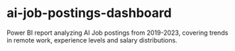 # ai-job-postings-dashboard
Power BI report analyzing AI Job postings from 2019-2023, covering trends in remote work, experience levels and salary distributions.
